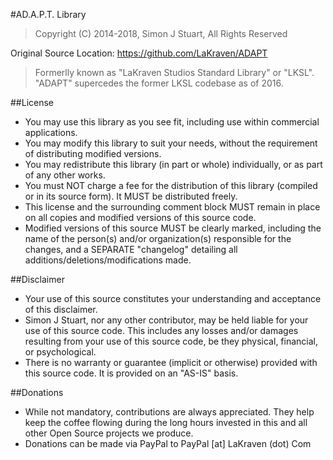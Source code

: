 #AD.A.P.T. Library

> Copyright (C) 2014-2018, Simon J Stuart, All Rights Reserved

Original Source Location: https://github.com/LaKraven/ADAPT

> Formerlly known as "LaKraven Studios Standard Library" or "LKSL". "ADAPT" supercedes the former LKSL codebase as of 2016.

##License
  * You may use this library as you see fit, including use within commercial applications.
  * You may modify this library to suit your needs, without the requirement of distributing modified versions.
  * You may redistribute this library (in part or whole) individually, or as part of any other works.
  * You must NOT charge a fee for the distribution of this library (compiled or in its source form). It MUST be distributed freely.
  * This license and the surrounding comment block MUST remain in place on all copies and modified versions of this source code.
  * Modified versions of this source MUST be clearly marked, including the name of the person(s) and/or organization(s) responsible for the changes, and a SEPARATE "changelog" detailing all additions/deletions/modifications made.

##Disclaimer
  * Your use of this source constitutes your understanding and acceptance of this disclaimer.
  * Simon J Stuart, nor any other contributor, may be held liable for your use of this source code. This includes any losses and/or damages resulting from your use of this source code, be they physical, financial, or psychological.
  * There is no warranty or guarantee (implicit or otherwise) provided with this source code. It is provided on an "AS-IS" basis.

##Donations
  * While not mandatory, contributions are always appreciated. They help keep the coffee flowing during the long hours invested in this and all other Open Source projects we produce.
  * Donations can be made via PayPal to PayPal [at] LaKraven (dot) Com
